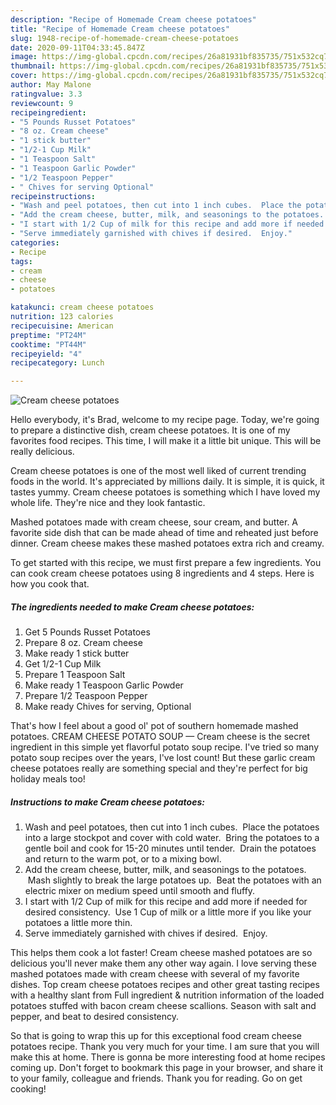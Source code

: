 ```yaml
---
description: "Recipe of Homemade Cream cheese potatoes"
title: "Recipe of Homemade Cream cheese potatoes"
slug: 1948-recipe-of-homemade-cream-cheese-potatoes
date: 2020-09-11T04:33:45.847Z
image: https://img-global.cpcdn.com/recipes/26a81931bf835735/751x532cq70/cream-cheese-potatoes-recipe-main-photo.jpg
thumbnail: https://img-global.cpcdn.com/recipes/26a81931bf835735/751x532cq70/cream-cheese-potatoes-recipe-main-photo.jpg
cover: https://img-global.cpcdn.com/recipes/26a81931bf835735/751x532cq70/cream-cheese-potatoes-recipe-main-photo.jpg
author: May Malone
ratingvalue: 3.3
reviewcount: 9
recipeingredient:
- "5 Pounds Russet Potatoes"
- "8 oz. Cream cheese"
- "1 stick butter"
- "1/2-1 Cup Milk"
- "1 Teaspoon Salt"
- "1 Teaspoon Garlic Powder"
- "1/2 Teaspoon Pepper"
- " Chives for serving Optional"
recipeinstructions:
- "Wash and peel potatoes, then cut into 1 inch cubes.  Place the potatoes into a large stockpot and cover with cold water.  Bring the potatoes to a gentle boil and cook for 15-20 minutes until tender.  Drain the potatoes and return to the warm pot, or to a mixing bowl."
- "Add the cream cheese, butter, milk, and seasonings to the potatoes.  Mash slightly to break the large potatoes up.  Beat the potatoes with an electric mixer on medium speed until smooth and fluffy."
- "I start with 1/2 Cup of milk for this recipe and add more if needed for desired consistency.  Use 1 Cup of milk or a little more if you like your potatoes a little more thin."
- "Serve immediately garnished with chives if desired.  Enjoy."
categories:
- Recipe
tags:
- cream
- cheese
- potatoes

katakunci: cream cheese potatoes 
nutrition: 123 calories
recipecuisine: American
preptime: "PT24M"
cooktime: "PT44M"
recipeyield: "4"
recipecategory: Lunch

---
```



![Cream cheese potatoes](https://img-global.cpcdn.com/recipes/26a81931bf835735/751x532cq70/cream-cheese-potatoes-recipe-main-photo.jpg)

Hello everybody, it's Brad, welcome to my recipe page. Today, we're going to prepare a distinctive dish, cream cheese potatoes. It is one of my favorites food recipes. This time, I will make it a little bit unique. This will be really delicious.

Cream cheese potatoes is one of the most well liked of current trending foods in the world. It's appreciated by millions daily. It is simple, it is quick, it tastes yummy. Cream cheese potatoes is something which I have loved my whole life. They're nice and they look fantastic.

Mashed potatoes made with cream cheese, sour cream, and butter. A favorite side dish that can be made ahead of time and reheated just before dinner. Cream cheese makes these mashed potatoes extra rich and creamy.


To get started with this recipe, we must first prepare a few ingredients. You can cook cream cheese potatoes using 8 ingredients and 4 steps. Here is how you cook that.

<!--inarticleads1-->

##### The ingredients needed to make Cream cheese potatoes:

1. Get 5 Pounds Russet Potatoes
1. Prepare 8 oz. Cream cheese
1. Make ready 1 stick butter
1. Get 1/2-1 Cup Milk
1. Prepare 1 Teaspoon Salt
1. Make ready 1 Teaspoon Garlic Powder
1. Prepare 1/2 Teaspoon Pepper
1. Make ready  Chives for serving, Optional


That&#39;s how I feel about a good ol&#39; pot of southern homemade mashed potatoes. CREAM CHEESE POTATO SOUP — Cream cheese is the secret ingredient in this simple yet flavorful potato soup recipe. I&#39;ve tried so many potato soup recipes over the years, I&#39;ve lost count! But these garlic cream cheese potatoes really are something special and they&#39;re perfect for big holiday meals too! 

<!--inarticleads2-->

##### Instructions to make Cream cheese potatoes:

1. Wash and peel potatoes, then cut into 1 inch cubes.  Place the potatoes into a large stockpot and cover with cold water.  Bring the potatoes to a gentle boil and cook for 15-20 minutes until tender.  Drain the potatoes and return to the warm pot, or to a mixing bowl.
1. Add the cream cheese, butter, milk, and seasonings to the potatoes.  Mash slightly to break the large potatoes up.  Beat the potatoes with an electric mixer on medium speed until smooth and fluffy.
1. I start with 1/2 Cup of milk for this recipe and add more if needed for desired consistency.  Use 1 Cup of milk or a little more if you like your potatoes a little more thin.
1. Serve immediately garnished with chives if desired.  Enjoy.


This helps them cook a lot faster! Cream cheese mashed potatoes are so delicious you&#39;ll never make them any other way again. I love serving these mashed potatoes made with cream cheese with several of my favorite dishes. Top cream cheese potatoes recipes and other great tasting recipes with a healthy slant from Full ingredient &amp; nutrition information of the loaded potatoes stuffed with bacon cream cheese scallions. Season with salt and pepper, and beat to desired consistency. 

So that is going to wrap this up for this exceptional food cream cheese potatoes recipe. Thank you very much for your time. I am sure that you will make this at home. There is gonna be more interesting food at home recipes coming up. Don't forget to bookmark this page in your browser, and share it to your family, colleague and friends. Thank you for reading. Go on get cooking!

